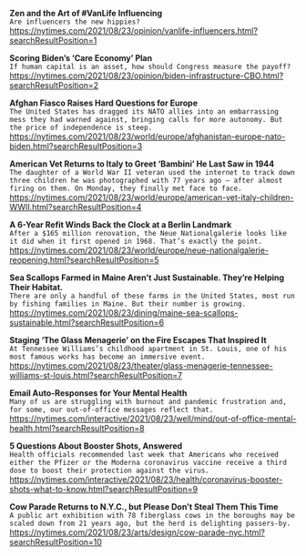 **Zen and the Art of #VanLife Influencing**\
`Are influencers the new hippies?`\
https://nytimes.com/2021/08/23/opinion/vanlife-influencers.html?searchResultPosition=1

**Scoring Biden’s ‘Care Economy’ Plan**\
`If human capital is an asset, how should Congress measure the payoff?`\
https://nytimes.com/2021/08/23/opinion/biden-infrastructure-CBO.html?searchResultPosition=2

**Afghan Fiasco Raises Hard Questions for Europe**\
`The United States has dragged its NATO allies into an embarrassing mess they had warned against, bringing calls for more autonomy. But the price of independence is steep.`\
https://nytimes.com/2021/08/23/world/europe/afghanistan-europe-nato-biden.html?searchResultPosition=3

**American Vet Returns to Italy to Greet ‘Bambini’ He Last Saw in 1944**\
`The daughter of a World War II veteran used the internet to track down three children he was photographed with 77 years ago — after almost firing on them. On Monday, they finally met face to face.`\
https://nytimes.com/2021/08/23/world/europe/american-vet-italy-children-WWII.html?searchResultPosition=4

**A 6-Year Refit Winds Back the Clock at a Berlin Landmark**\
`After a $165 million renovation, the Neue Nationalgalerie looks like it did when it first opened in 1968. That’s exactly the point.`\
https://nytimes.com/2021/08/23/world/europe/neue-nationalgalerie-reopening.html?searchResultPosition=5

**Sea Scallops Farmed in Maine Aren’t Just Sustainable. They’re Helping Their Habitat.**\
`There are only a handful of these farms in the United States, most run by fishing families in Maine. But their number is growing.`\
https://nytimes.com/2021/08/23/dining/maine-sea-scallops-sustainable.html?searchResultPosition=6

**Staging ‘The Glass Menagerie’ on the Fire Escapes That Inspired It**\
`At Tennessee Williams’s childhood apartment in St. Louis, one of his most famous works has become an immersive event.`\
https://nytimes.com/2021/08/23/theater/glass-menagerie-tennessee-williams-st-louis.html?searchResultPosition=7

**Email Auto-Responses for Your Mental Health**\
`Many of us are struggling with burnout and pandemic frustration and, for some, our out-of-office messages reflect that.`\
https://nytimes.com/interactive/2021/08/23/well/mind/out-of-office-mental-health.html?searchResultPosition=8

**5 Questions About Booster Shots, Answered**\
`Health officials recommended last week that Americans who received either the Pfizer or the Moderna coronavirus vaccine receive a third dose to boost their protection against the virus. `\
https://nytimes.com/interactive/2021/08/23/health/coronavirus-booster-shots-what-to-know.html?searchResultPosition=9

**Cow Parade Returns to N.Y.C., but Please Don’t Steal Them This Time**\
`A public art exhibition with 78 fiberglass cows in the boroughs may be scaled down from 21 years ago, but the herd is delighting passers-by.`\
https://nytimes.com/2021/08/23/arts/design/cow-parade-nyc.html?searchResultPosition=10

